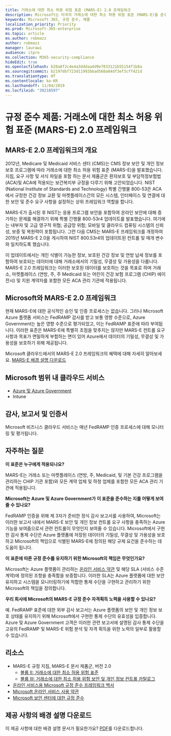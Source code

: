 ```yaml
---
title: 거래소에 대한 최소 허용 위험 표준 (MARS-E) 2.0 프레임워크
description: Microsoft는 미국의 거래소에 대한 최소 허용 위험 표준 (MARS-E)을 준수합니다.
keywords: Microsoft 365, 규정 준수, 제품
localization_priority: Priority
ms.prod: Microsoft-365-enterprise
ms.topic: article
ms.author: robmazz
author: robmazz
manager: laurawi
audience: itpro
ms.collection: M365-security-compliance
hideEdit: true
ms.openlocfilehash: b28a8f2c4e4a3dddaa4d9e7833121b55154f1b8a
ms.sourcegitcommit: b2197dbf723d11992bbad568a84df3ef3cff421d
ms.translationtype: HT
ms.contentlocale: ko-KR
ms.lasthandoff: 11/04/2019
ms.locfileid: "39218597"
---
```

# <a name="compliance-offering-minimum-acceptable-risk-standards-for-exchanges-mars-e-20-framework"></a>규정 준수 제품: 거래소에 대한 최소 허용 위험 표준 (MARS-E) 2.0 프레임워크

## <a name="mars-e-20-framework-overview"></a>MARS-E 2.0 프레임워크의 개요

2012년, Medicare 및 Medicaid 서비스 센터 (CMS)는 CMS 정보 보안 및 개인 정보 보호 프로그램에 따라 거래소에 대한 최소 허용 위험 표준 (MARS-E)을 발표했습니다. 지침, 요구 사항 및 서식 파일을 포함 하는 문서 제품군은 환자보호 및 부담적정보험법 (ACA)및 ACA에 적용되는 보건복지부 규정을 다루기 위해 고안되었습니다. NIST (National Institute of Standards and Technology) 특별 간행물 800-53은 ACA에서 규정한 건강 정보 교환 및 마켓플레이스간의 모든 시스템, 인터페이스 및 연결에 대한 보안 및 준수 요구 사항을 설정하는 상위 프레임워크 역할을 합니다.

MARS-E가 출시된 후 NIST는 응용 프로그램 보안을 포함하여 온라인 보안에 대해 증가하는 문제를 해결하기 위해 특별 간행물 800-53r4 업데이트를 발표했습니다. 여기에는 내부자 및 고급 영구적 위협; 공급망 위험; 모바일 및 클라우드 컴퓨팅 시스템의 신뢰성, 보증 및 복원력이 포함됩니다. 그런 다음 CMS는 MARS-E 프레임워크를 개정하여 2015년 MARS-E 2.0을 게시하여 NIST 800.53r4의 업데이트된 컨트롤 및 매개 변수와 일치하도록 했습니다.

이 업데이트에서는 개인 식별이 가능한 정보, 보호된 건강 정보 및 연방 납세 정보를 포함하여 보호되는 데이터에 대해 거래소에서의 기밀성, 무결성 및 가용성을 다룹니다. MARS-E 2.0 프레임워크는 이러한 보호된 데이터를 보호하는 것을 목표로 하며 거래소, 마켓플레이스 (연방, 주, 주 Medicaid 또는 어린이 건강 보험 프로그램 (CHIP) 에이전시) 및 지원 계약자를 포함한 모든 ACA 관리 기관에 적용됩니다.

## <a name="microsoft-and-mars-e-20-framework"></a>Microsoft와 MARS-E 2.0 프레임워크

현재 MARS-E에 대한 공식적인 승인 및 인증 프로세스는 없습니다. 그러나 Microsoft Azure 플랫폼 서비스는 FedRAMP 감사를 받고 보통 영향 수준으로, Azure Government는 높은 영향 수준으로 평가되었고, 이는 FedRAMP 표준에 따라 부여됩니다. 이러한 표준은 MARS-E에 특별히 초점을 맞추지는 않지만 MARS-E 컨트롤 요구 사항과 목표가 면밀하게 부합하는 면이 있어 Azure에서 데이터의 기밀성, 무결성 및 가용성을 보호하기 위해 제공됩니다.

Microsoft 클라우드에서의 MARS-E 2.0 프레임워크의 혜택에 대해 자세히 알아보세요. [MARS-E 배경 설명 다운로드](https://aka.ms/mars-e-backgrounder)

## <a name="microsoft-in-scope-cloud-services"></a>Microsoft 범위 내 클라우드 서비스

- [Azure 및 Azure Government](https://aka.ms/AzureCompliance)
- Intune

## <a name="audits-reports-and-certificates"></a>감사, 보고서 및 인증서

Microsoft 비즈니스 클라우드 서비스는 매년 FedRAMP 인증 프로세스에 대해 모니터링 및 평가됩니다.

## <a name="frequently-asked-questions"></a>자주하는 질문

**이 표준은 누구에게 적용되나요?**

MARS-E는 거래소 또는 마켓플레이스 (연방, 주, Medicaid, 및 기본 건강 프로그램을 관리하는 CHIP 기관 포함)와 모든 계약 업체 및 하청 업체를 포함한 모든 ACA 관리 기관에 적용됩니다.

**Microsoft는 Azure 및 Azure Government가 이 표준을 준수하는 지를 어떻게 보여줄 수 있나요?**

FedRAMP 인증을 위해 제 3자가 준비한 정식 감사 보고서를 사용하여, Microsoft는 이러한 보고서 내에서 MARS-E 보안 및 개인 정보 컨트롤 요구 사항을 충족하는 Azure 기능을 보여줌으로서 관련 컨트롤이 무엇인지 보여줄 수 있습니다. Microsoft에서 구현한 감사 통제 수단은 Azure 플랫폼에 저장된 데이터의 기밀성, 무결성 및 가용성을 보호하고 Microsoft의 책임으로 식별된 MARS-E에 정의된 해당 규제 요건을 준수하는 데 도움이 됩니다.

**이 표준에 따른 규정 준수를 유지하기 위한 Microsoft의 책임은 무엇인가요?**

Microsoft는 Azure 플랫폼이 관리하는 [온라인 서비스 약관](https://www.microsoftvolumelicensing.com/DocumentSearch.aspx?Mode=3&DocumentTypeId=31) 및 해당 SLA (서비스 수준 계약)에 정의된 조항을 충족함을 보증합니다. 이러한 SLA는 Azure 플랫폼에 대한 보안 유지하고 시스템을 모니터링하기에 적합한 통제 수단을 구현하고 관리하기 위한 Microsoft의 책임을 정의합니다.

**우리 회사에 Microsoft의 MARS-E 규정 준수 자격획득 노력을 사용할 수 있나요?**

예. FedRAMP 표준에 대한 외부 감사 보고서는 Azure 플랫폼의 보안 및 개인 정보 보호 상태를 유지하기 위해 Microsoft에서 구현한 통제 수단의 유효성을 입증합니다. Azure 및 Azure Government 고객은 이러한 관련 보고서에 설명된 감사 통제 수단을 고유의 FedRAMP 및 MARS-E 위험 분석 및 자격 획득을 위한 노력의 일부로 활용할 수 있습니다.

## <a name="resources"></a>리소스

- MARS-E 규정 지침, MARS-E 문서 제품군, 버전 2.0
    - [볼륨 II: 거래소에 대한 최소 허용 위험 표준](https://www.cms.gov/CCIIO/Resources/Regulations-and-Guidance/Downloads/2-MARS-E-v2-0-Minimum-Acceptable-Risk-Standards-for-Exchanges-11102015.pdf)
    - [볼륨 III: 거래소에 대한 최소 허용 위험 보안 및 개인 정보 컨트롤 카탈로그](https://www.cms.gov/CCIIO/Resources/Regulations-and-Guidance/Downloads/3-MARS-E-v2-0-Catalog-of-Security-and-Privacy-Controls-11102015.pdf)
- [온라인 서비스용 Microsoft 규정 준수 프레임워크 백서](https://aka.ms/compliance-framework)
- [Microsoft 온라인 서비스 사용 약관](https://www.microsoftvolumelicensing.com/DocumentSearch.aspx?Mode=3&DocumentTypeId=31)
- [Microsoft 보안 센터에 대한 규정 준수](https://www.microsoft.com/trust-center/compliance/compliance-overview)

## <a name="download-the-offering-backgrounder"></a>제공 사항의 배경 설명 다운로드

이 제공 사항에 대한 배경 설명 문서가 필요한가요? [PDF](https://download.microsoft.com/download/7/C/2/7C2690A7-19CC-4EED-A47A-B43CC418790A/MARS-E-Compliance.pdf)를 다운로드합니다.
